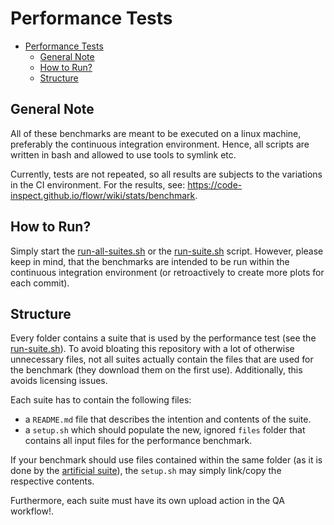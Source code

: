 # Performance Tests

<!-- TOC -->
- [Performance Tests](#performance-tests)
  - [General Note](#general-note)
  - [How to Run?](#how-to-run)
  - [Structure](#structure)
<!-- TOC -->

## General Note

All of these benchmarks are meant to be executed on a linux machine, preferably the continuous integration environment. Hence, all scripts are written in bash and allowed to use tools to symlink etc.

Currently, tests are not repeated, so all results are subjects to the variations in the CI environment. For the results, see: <https://code-inspect.github.io/flowr/wiki/stats/benchmark>.

## How to Run?

Simply start the [run-all-suites.sh](run-all-suites.sh) or the [run-suite.sh](run-suite.sh) script. However, please keep in mind, that the benchmarks are intended to be run within the continuous integration environment (or retroactively to create more plots for each commit).


## Structure

Every folder contains a suite that is used by the performance test (see the [run-suite.sh](run-suite.sh)).
To avoid bloating this repository with a lot of otherwise unnecessary files, not all suites actually contain the files
that are used for the benchmark (they download them on the first use). Additionally, this avoids licensing issues.

Each suite has to contain the following files:

- a `README.md` file that describes the intention and contents of the suite.
- a `setup.sh` which should populate the new, ignored `files` folder that contains all input files for the performance benchmark.

If your benchmark should use files contained within the same folder (as it is done by the [artificial suite](suite-artificial)), the `setup.sh` may simply link/copy the respective contents.

Furthermore, each suite must have its own upload action in the QA workflow!.
